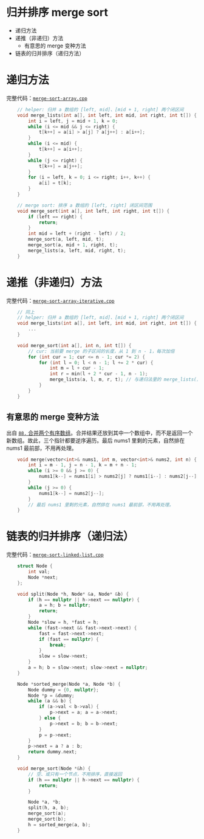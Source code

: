# 归并排序 merge sort

- 递归方法
- 递推（非递归）方法
  - 有意思的 merge 变种方法
- 链表的归并排序（递归方法）

# 递归方法

完整代码：[`merge-sort-array.cpp`](code/merge-sort-array.cpp)

```cpp
    // helper: 归并 a 数组的 [left, mid]、[mid + 1, right] 两个闭区间
    void merge_lists(int a[], int left, int mid, int right, int t[]) {
        int i = left, j = mid + 1, k = 0;
        while (i <= mid && j <= right) {
            t[k++] = a[i] > a[j] ? a[j++] : a[i++];
        }
        while (i <= mid) {
            t[k++] = a[i++];
        }
        while (j <= right) {
            t[k++] = a[j++];
        }
        for (i = left, k = 0; i <= right; i++, k++) {
            a[i] = t[k];
        }
    }

    // merge sort: 排序 a 数组的 [left, right] 闭区间范围
    void merge_sort(int a[], int left, int right, int t[]) {
        if (left == right) {
            return;
        }
        int mid = left + (right - left) / 2;
        merge_sort(a, left, mid, t);
        merge_sort(a, mid + 1, right, t);
        merge_lists(a, left, mid, right, t);
    }
```

# 递推（非递归）方法

完整代码：[`merge-sort-array-iterative.cpp`](code/merge-sort-array-iterative.cpp)

```cpp
    // 同上
    // helper: 归并 a 数组的 [left, mid]、[mid + 1, right] 两个闭区间
    void merge_lists(int a[], int left, int mid, int right, int t[]) {
        ...
    }

    void merge_sort(int a[], int n, int t[]) {
        // cur: 当前要 merge 的子区间的长度，从 1 到 n - 1，每次加倍
        for (int cur = 1; cur <= n - 1; cur *= 2) {
            for (int l = 0; l < n - 1; l += 2 * cur) {
                int m = l + cur - 1;
                int r = min(l + 2 * cur - 1, n - 1);
                merge_lists(a, l, m, r, t); // 与递归法里的 merge_lists() 一样
            }
        }
    }
```

## 有意思的 merge 变种方法

出自 [`88.` 合并两个有序数组](https://leetcode.cn/problems/merge-sorted-array/)。合并结果还放到其中一个数组中，而不是返回一个新数组。故此，三个指针都要逆序遍历。最后 nums1 里剩的元素，自然排在 nums1 最前部，不用再处理。

```cpp
    void merge(vector<int>& nums1, int m, vector<int>& nums2, int n) {
        int i = m - 1, j = n - 1, k = m + n - 1;
        while (i >= 0 && j >= 0) {
            nums1[k--] = nums1[i] > nums2[j] ? nums1[i--] : nums2[j--];
        }
        while (j >= 0) {
            nums1[k--] = nums2[j--];
        }
        // 最后 nums1 里剩的元素，自然排在 nums1 最前部，不用再处理。
    }
```

# 链表的归并排序（递归法）

完整代码：[`merge-sort-linked-list.cpp`](code/merge-sort-linked-list.cpp)

```cpp
    struct Node {
        int val;
        Node *next;
    };

    void split(Node *h, Node* &a, Node* &b) {
        if (h == nullptr || h->next == nullptr) {
            a = h; b = nullptr;
            return;
        }
        Node *slow = h, *fast = h;
        while (fast->next && fast->next->next) {
            fast = fast->next->next;
            if (fast == nullptr) {
                break;
            }
            slow = slow->next;
        }
        a = h; b = slow->next; slow->next = nullptr;
    }

    Node *sorted_merge(Node *a, Node *b) {
        Node dummy = {0, nullptr};
        Node *p = &dummy;
        while (a && b) {
            if (a->val < b->val) {
                p->next = a; a = a->next;
            } else {
                p->next = b; b = b->next;
            }
            p = p->next;
        }
        p->next = a ? a : b;
        return dummy.next;
    }

    void merge_sort(Node *&h) {
        // 空、或只有一个节点，不用排序，直接返回
        if (h == nullptr || h->next == nullptr) {
            return;
        }

        Node *a, *b;
        split(h, a, b);
        merge_sort(a);
        merge_sort(b);
        h = sorted_merge(a, b);
    }
```
